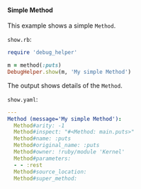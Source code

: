 #### Simple Method

This example shows a simple ```Method```.

```show.rb```:
```ruby
require 'debug_helper'

m = method(:puts)
DebugHelper.show(m, 'My simple Method')
```

The output shows details of the ```Method```.

```show.yaml```:
```yaml
---
Method (message='My simple Method'):
  Method#arity: -1
  Method#inspect: "#<Method: main.puts>"
  Method#name: :puts
  Method#original_name: :puts
  Method#owner: !ruby/module 'Kernel'
  Method#parameters:
  - - :rest
  Method#source_location: 
  Method#super_method: 
```
